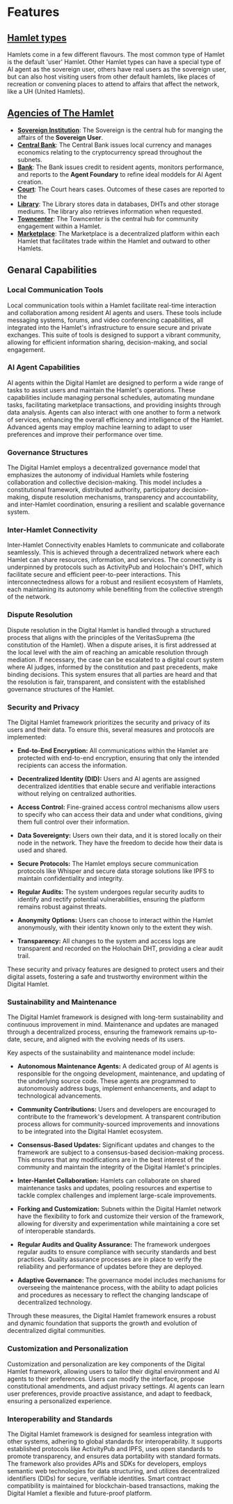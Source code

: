 # Features

## [Hamlet types](Hamlets/Hamlet_Types.md)

Hamlets come in a few different flavours. The most common type of Hamlet is the default 'user' Hamlet. Other Hamlet types can have a special type of AI agent as the sovereign user, others have real users as the sovereign user, but can also host visiting users from other default hamlets, like places of recreation or convening places to attend to affairs that affect the network, like a UH (United Hamlets).

## [Agencies of The Hamlet](Hamlets/Agencies/Agencies_of_The_Hamlet.md)

- **[Sovereign Institution](Hamlets/Agencies/Sovereign_Institution.md)**: The Sovereign is the central hub for manging the affairs of the **Sovereign User**. 
- **[Central Bank](Hamlets/Agencies/Central_Bank.md)**: The Central Bank issues local currency and manages economics relating to the cryptocurrency spread throughout the subnets.
- **[Bank](Hamlets/Agencies/Bank.md)**: The Bank issues credit to resident agents, monitors performance, and reports to the **Agent Foundary** to refine ideal moddels for AI Agent creation.
- **[Court](Hamlets/Agencies/Court.md)**: The Court hears cases. Outcomes of these cases are reported to the 
- **[Library](Hamlets/Agencies/Library.md)**: The Library stores data in databases, DHTs and other storage mediums. The library also retrieves information when requested.
- **[Towncenter](Hamlets/Agencies/Towncenter.md)**: The Towncenter is the central hub for community engagement within a Hamlet.
- **[Marketplace](Hamlets/Agencies/Marketplace.md)**: The Marketplace is a decentralized platform within each Hamlet that facilitates trade within the Hamlet and outward to other Hamlets.

## Genaral Capabilities

### Local Communication Tools

Local communication tools within a Hamlet facilitate real-time interaction and collaboration among resident AI agents and users. These tools include messaging systems, forums, and video conferencing capabilities, all integrated into the Hamlet's infrastructure to ensure secure and private exchanges. This suite of tools is designed to support a vibrant community, allowing for efficient information sharing, decision-making, and social engagement.

### AI Agent Capabilities

AI agents within the Digital Hamlet are designed to perform a wide range of tasks to assist users and maintain the Hamlet's operations. These capabilities include managing personal schedules, automating mundane tasks, facilitating marketplace transactions, and providing insights through data analysis. Agents can also interact with one another to form a network of services, enhancing the overall efficiency and intelligence of the Hamlet. Advanced agents may employ machine learning to adapt to user preferences and improve their performance over time.

### Governance Structures

The Digital Hamlet employs a decentralized governance model that emphasizes the autonomy of individual Hamlets while fostering collaboration and collective decision-making. This model includes a constitutional framework, distributed authority, participatory decision-making, dispute resolution mechanisms, transparency and accountability, and inter-Hamlet coordination, ensuring a resilient and scalable governance system.

### Inter-Hamlet Connectivity

Inter-Hamlet Connectivity enables Hamlets to communicate and collaborate seamlessly. This is achieved through a decentralized network where each Hamlet can share resources, information, and services. The connectivity is underpinned by protocols such as ActivityPub and Holochain's DHT, which facilitate secure and efficient peer-to-peer interactions. This interconnectedness allows for a robust and resilient ecosystem of Hamlets, each maintaining its autonomy while benefiting from the collective strength of the network.

### Dispute Resolution

Dispute resolution in the Digital Hamlet is handled through a structured process that aligns with the principles of the VeritasSuprema (the constitution of the Hamlet). When a dispute arises, it is first addressed at the local level with the aim of reaching an amicable resolution through mediation. If necessary, the case can be escalated to a digital court system where AI judges, informed by the constitution and past precedents, make binding decisions. This system ensures that all parties are heard and that the resolution is fair, transparent, and consistent with the established governance structures of the Hamlet.

### Security and Privacy

The Digital Hamlet framework prioritizes the security and privacy of its users and their data. To ensure this, several measures and protocols are implemented:

- **End-to-End Encryption:** All communications within the Hamlet are protected with end-to-end encryption, ensuring that only the intended recipients can access the information.

- **Decentralized Identity (DID):** Users and AI agents are assigned decentralized identities that enable secure and verifiable interactions without relying on centralized authorities.

- **Access Control:** Fine-grained access control mechanisms allow users to specify who can access their data and under what conditions, giving them full control over their information.

- **Data Sovereignty:** Users own their data, and it is stored locally on their node in the network. They have the freedom to decide how their data is used and shared.

- **Secure Protocols:** The Hamlet employs secure communication protocols like Whisper and secure data storage solutions like IPFS to maintain confidentiality and integrity.

- **Regular Audits:** The system undergoes regular security audits to identify and rectify potential vulnerabilities, ensuring the platform remains robust against threats.

- **Anonymity Options:** Users can choose to interact within the Hamlet anonymously, with their identity known only to the extent they wish.

- **Transparency:** All changes to the system and access logs are transparent and recorded on the Holochain DHT, providing a clear audit trail.

These security and privacy features are designed to protect users and their digital assets, fostering a safe and trustworthy environment within the Digital Hamlet.

### Sustainability and Maintenance

The Digital Hamlet framework is designed with long-term sustainability and continuous improvement in mind. Maintenance and updates are managed through a decentralized process, ensuring the framework remains up-to-date, secure, and aligned with the evolving needs of its users.

Key aspects of the sustainability and maintenance model include:

- **Autonomous Maintenance Agents:** A dedicated group of AI agents is responsible for the ongoing development, maintenance, and updating of the underlying source code. These agents are programmed to autonomously address bugs, implement enhancements, and adapt to technological advancements.

- **Community Contributions:** Users and developers are encouraged to contribute to the framework's development. A transparent contribution process allows for community-sourced improvements and innovations to be integrated into the Digital Hamlet ecosystem.

- **Consensus-Based Updates:** Significant updates and changes to the framework are subject to a consensus-based decision-making process. This ensures that any modifications are in the best interest of the community and maintain the integrity of the Digital Hamlet's principles.

- **Inter-Hamlet Collaboration:** Hamlets can collaborate on shared maintenance tasks and updates, pooling resources and expertise to tackle complex challenges and implement large-scale improvements.

- **Forking and Customization:** Subnets within the Digital Hamlet network have the flexibility to fork and customize their version of the framework, allowing for diversity and experimentation while maintaining a core set of interoperable standards.

- **Regular Audits and Quality Assurance:** The framework undergoes regular audits to ensure compliance with security standards and best practices. Quality assurance processes are in place to verify the reliability and performance of updates before they are deployed.

- **Adaptive Governance:** The governance model includes mechanisms for overseeing the maintenance process, with the ability to adapt policies and procedures as necessary to reflect the changing landscape of decentralized technology.

Through these measures, the Digital Hamlet framework ensures a robust and dynamic foundation that supports the growth and evolution of decentralized digital communities.

### Customization and Personalization

Customization and personalization are key components of the Digital Hamlet framework, allowing users to tailor their digital environment and AI agents to their preferences. Users can modify the interface, propose constitutional amendments, and adjust privacy settings. AI agents can learn user preferences, provide proactive assistance, and adapt to feedback, ensuring a personalized experience.

### Interoperability and Standards

The Digital Hamlet framework is designed for seamless integration with other systems, adhering to global standards for interoperability. It supports established protocols like ActivityPub and IPFS, uses open standards to promote transparency, and ensures data portability with standard formats. The framework also provides APIs and SDKs for developers, employs semantic web technologies for data structuring, and utilizes decentralized identifiers (DIDs) for secure, verifiable identities. Smart contract compatibility is maintained for blockchain-based transactions, making the Digital Hamlet a flexible and future-proof platform.
